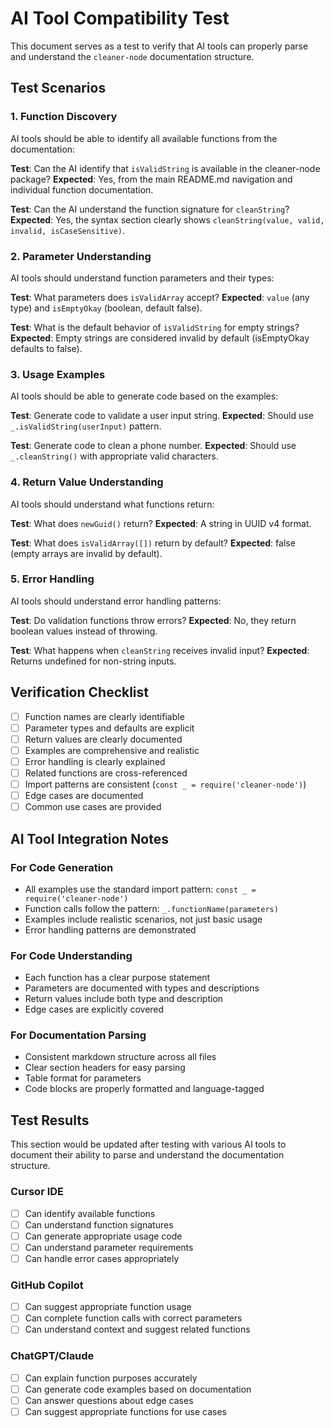 # AI Tool Compatibility Test

This document serves as a test to verify that AI tools can properly parse and understand the `cleaner-node` documentation structure.

## Test Scenarios

### 1. Function Discovery
AI tools should be able to identify all available functions from the documentation:

**Test**: Can the AI identify that `isValidString` is available in the cleaner-node package?
**Expected**: Yes, from the main README.md navigation and individual function documentation.

**Test**: Can the AI understand the function signature for `cleanString`?
**Expected**: Yes, the syntax section clearly shows `cleanString(value, valid, invalid, isCaseSensitive)`.

### 2. Parameter Understanding
AI tools should understand function parameters and their types:

**Test**: What parameters does `isValidArray` accept?
**Expected**: `value` (any type) and `isEmptyOkay` (boolean, default false).

**Test**: What is the default behavior of `isValidString` for empty strings?
**Expected**: Empty strings are considered invalid by default (isEmptyOkay defaults to false).

### 3. Usage Examples
AI tools should be able to generate code based on the examples:

**Test**: Generate code to validate a user input string.
**Expected**: Should use `_.isValidString(userInput)` pattern.

**Test**: Generate code to clean a phone number.
**Expected**: Should use `_.cleanString()` with appropriate valid characters.

### 4. Return Value Understanding
AI tools should understand what functions return:

**Test**: What does `newGuid()` return?
**Expected**: A string in UUID v4 format.

**Test**: What does `isValidArray([])` return by default?
**Expected**: false (empty arrays are invalid by default).

### 5. Error Handling
AI tools should understand error handling patterns:

**Test**: Do validation functions throw errors?
**Expected**: No, they return boolean values instead of throwing.

**Test**: What happens when `cleanString` receives invalid input?
**Expected**: Returns undefined for non-string inputs.

## Verification Checklist

- [ ] Function names are clearly identifiable
- [ ] Parameter types and defaults are explicit
- [ ] Return values are clearly documented
- [ ] Examples are comprehensive and realistic
- [ ] Error handling is clearly explained
- [ ] Related functions are cross-referenced
- [ ] Import patterns are consistent (`const _ = require('cleaner-node')`)
- [ ] Edge cases are documented
- [ ] Common use cases are provided

## AI Tool Integration Notes

### For Code Generation
- All examples use the standard import pattern: `const _ = require('cleaner-node')`
- Function calls follow the pattern: `_.functionName(parameters)`
- Examples include realistic scenarios, not just basic usage
- Error handling patterns are demonstrated

### For Code Understanding
- Each function has a clear purpose statement
- Parameters are documented with types and descriptions
- Return values include both type and description
- Edge cases are explicitly covered

### For Documentation Parsing
- Consistent markdown structure across all files
- Clear section headers for easy parsing
- Table format for parameters
- Code blocks are properly formatted and language-tagged

## Test Results

This section would be updated after testing with various AI tools to document their ability to parse and understand the documentation structure.

### Cursor IDE
- [ ] Can identify available functions
- [ ] Can understand function signatures
- [ ] Can generate appropriate usage code
- [ ] Can understand parameter requirements
- [ ] Can handle error cases appropriately

### GitHub Copilot
- [ ] Can suggest appropriate function usage
- [ ] Can complete function calls with correct parameters
- [ ] Can understand context and suggest related functions

### ChatGPT/Claude
- [ ] Can explain function purposes accurately
- [ ] Can generate code examples based on documentation
- [ ] Can answer questions about edge cases
- [ ] Can suggest appropriate functions for use cases 